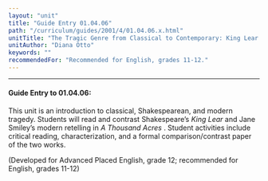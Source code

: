 ```yaml
---
layout: "unit"
title: "Guide Entry 01.04.06"
path: "/curriculum/guides/2001/4/01.04.06.x.html"
unitTitle: "The Tragic Genre from Classical to Contemporary: King Lear and A Thousand Acres"
unitAuthor: "Diana Otto"
keywords: ""
recommendedFor: "Recommended for English, grades 11-12."
---
```

<body>
<hr/>
<h4>
Guide Entry to 01.04.06:
</h4>
<p>
This unit is an introduction to classical, Shakespearean, and modern tragedy. Students will read and contrast Shakespeare’s
<i>
King Lear
</i>
and Jane Smiley’s modern retelling in
<i>
A Thousand Acres
</i>
. Student activities include critical reading, characterization, and a formal comparison/contrast paper of the two works.
</p>
<p>
(Developed for Advanced Placed English, grade 12; recommended for English, grades 11-12)
</p>
</body>
